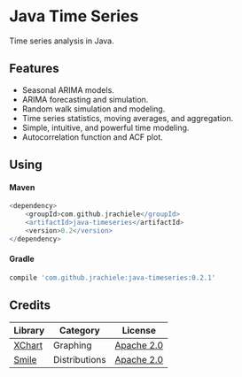 Java Time Series
===============
Time series analysis in Java.

Features
-------
* Seasonal ARIMA models.
* ARIMA forecasting and simulation.
* Random walk simulation and modeling.
* Time series statistics, moving averages, and aggregation.
* Simple, intuitive, and powerful time modeling.
* Autocorrelation function and ACF plot.

Using
------
#### Maven

```groovy
<dependency>
    <groupId>com.github.jrachiele</groupId>
    <artifactId>java-timeseries</artifactId>
    <version>0.2</version>
</dependency>
```

#### Gradle
```groovy
compile 'com.github.jrachiele:java-timeseries:0.2.1'
```

Credits
------
| Library | Category | License |
| ------- | -------- | ------- |
| [XChart](https://github.com/timmolter/XChart) | Graphing | [Apache 2.0](http://www.apache.org/licenses/LICENSE-2.0) |
| [Smile](https://github.com/haifengl/smile) | Distributions | [Apache 2.0](http://www.apache.org/licenses/LICENSE-2.0) |

